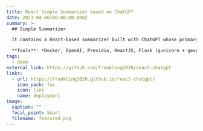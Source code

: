 ```yaml
---
title: React Simple Summarizer based on ChatGPT
date: 2023-04-06T00:00:00.000Z
summary: >-
  ## Simple Summarizer

  It contains a React-based summarizer built with ChatGPT whose primary purpose of the application is to generate a summary of paragraphs with highlighting of the relevant keywords. It aims to facilitate the comprehension of the original text and to enhance user trust in the generated summary. I also make efforts in protecting the personally identifiable information (PII) with Presidio.

  **Tools**: *Docker, OpenAI, Presidio, ReactJS, Flask (gunicorn + gevent), Celery (Redis + MongoDB), Nginx, JMeter*
tags:
  - demo
external_link: https://github.com/frankling2020/react-chatgpt
links:
  - url: https://frankling2020.github.io/react-chatgpt/
    icon_pack: fas
    icon: link
    name: deployment
image:
  caption: ""
  focal_point: Smart
  filename: featured.png
---
```

